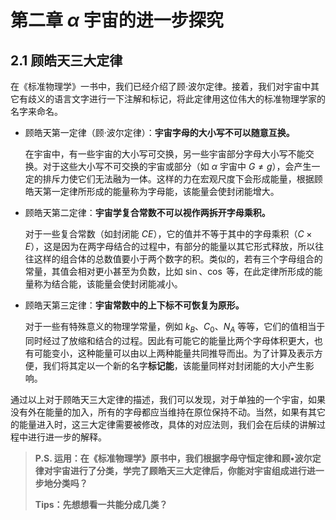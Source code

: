 # 第二章 $\alpha$ 宇宙的进一步探究
## 2.1 顾皓天三大定律
在《标准物理学》一书中，我们已经介绍了顾·波尔定律。接着，我们对宇宙中其它有歧义的语言文字进行一下注解和标记，将此定律用这位伟大的标准物理学家的名字来命名。

+ 顾皓天第一定律（顾·波尔定律）：**宇宙字母的大小写不可以随意互换。**

    在宇宙中，有一些宇宙的大小写可交换，另一些宇宙部分字母大小写不能交换。对于这些大小写不可交换的宇宙或部分（如 $\alpha$ 宇宙中 $G \ne g$），会产生一定的排斥力使它们无法融为一体。这样的力在宏观尺度下会形成能量，根据顾皓天第一定律所形成的能量称为字母能，该能量会使封闭能增大。

+ 顾皓天第二定律：**宇宙学复合常数不可以视作两拆开字母乘积。**

    对于一些复合常数（如封闭能 $CE$），它的值并不等于其中的字母乘积（$C\times E$），这是因为在两字母结合的过程中，有部分的能量以其它形式释放，所以往往这样的组合体的总数值要小于两个数字的积。类似的，若有三个字母组合的常量，其值会相对更小甚至为负数，比如 $\sin$、$\cos$ 等，在此定律所形成的能量称为结合能，该能量会使封闭能减小。

+ 顾皓天第三定律：**宇宙常数中的上下标不可恢复为原形。**

    对于一些有特殊意义的物理学常量，例如 $k_B$、$C_0$、$N_A$ 等等，它们的值相当于同时经过了放缩和结合的过程。因此有可能它的能量比两个字母体积更大，也有可能变小，这种能量可以由以上两种能量共同推导而出。为了计算及表示方便，我们将其定以一个新的名字**标记能**，该能量同样对封闭能的大小产生影响。

通过以上对于顾皓天三大定律的描述，我们可以发现，对于单独的一个宇宙，如果没有外在能量的加入，所有的字母都应当维持在原位保持不动。当然，如果有其它的能量进入时，这三大定律需要被修改，具体的对应法则，我们会在后续的讲解过程中进行进一步的解释。

> **P.S. 运用：在《标准物理学》原书中，我们根据字母守恒定律和顾•波尔定律对宇宙进行了分类，学完了顾皓天三大定律后，你能对宇宙组成进行进一步地分类吗？**
>
> **Tips：先想想看一共能分成几类？**

